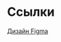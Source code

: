 # Ссылки

[Дизайн Figma](https://www.figma.com/file/ubkBwKt1JpNrIhYzWHJdNv/%D0%90%D0%B3%D1%80%D0%B5%D0%B3%D0%B0%D1%82%D0%BE%D1%80-%D0%BA%D0%B0%D1%80%D1%88%D0%B5%D1%80%D0%B8%D0%BD%D0%B3%D0%B0?type=design&node-id=173-735&mode=design&t=aNOtfbr9poic73xW-0)

